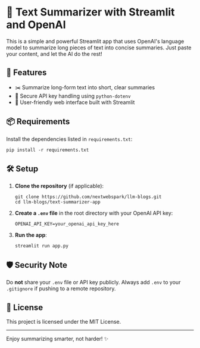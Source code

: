 # 📝 Text Summarizer with Streamlit and OpenAI

This is a simple and powerful Streamlit app that uses OpenAI's language model to summarize long pieces of text into concise summaries. Just paste your content, and let the AI do the rest!

## 🚀 Features

- ✂️ Summarize long-form text into short, clear summaries
- 🔐 Secure API key handling using `python-dotenv`
- 📱 User-friendly web interface built with Streamlit

## 📦 Requirements

Install the dependencies listed in `requirements.txt`:

```commandline
pip install -r requirements.txt
```

## 🛠 Setup

1. **Clone the repository** (if applicable):

    ```
    git clone https://github.com/nextwebspark/llm-blogs.git
    cd llm-blogs/text-summarizer-app
    ```

2. **Create a `.env` file** in the root directory with your OpenAI API key:

    ```
    OPENAI_API_KEY=your_openai_api_key_here
    ```

3. **Run the app**:

    ```
    streamlit run app.py
    ```
## 🛡️ Security Note

Do **not** share your `.env` file or API key publicly. Always add `.env` to your `.gitignore` if pushing to a remote repository.

## 📃 License

This project is licensed under the MIT License.

---

Enjoy summarizing smarter, not harder! ✨